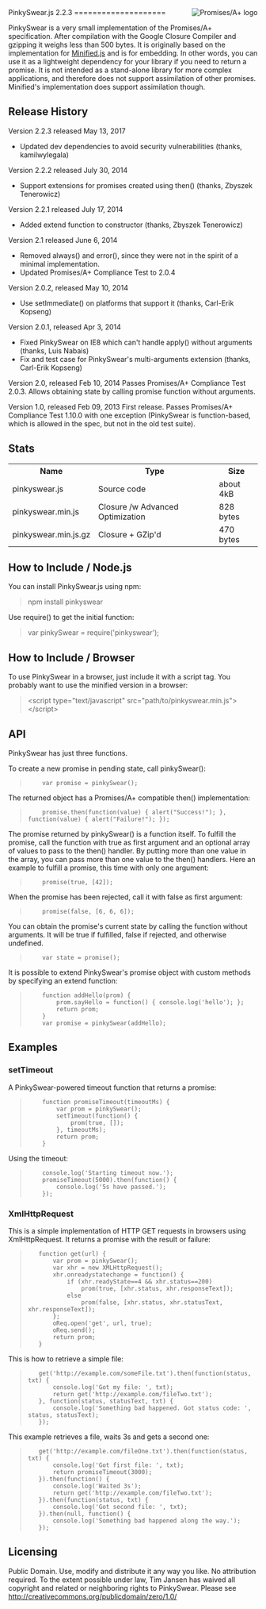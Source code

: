 <a href="http://promisesaplus.com/">
    <img src="http://promisesaplus.com/assets/logo-small.png" alt="Promises/A+ logo"
         title="Promises/A+ 1.1 compliant" align="right" />
</a>
PinkySwear.js 2.2.3
====================

PinkySwear is a very small implementation of the Promises/A+ specification. After compilation with the
Google Closure Compiler and gzipping it weighs less than 500 bytes. It is originally based on the implementation for 
<a href="http://minifiedjs.com">Minified.js</a> and is for embedding. In other words, you can use it as a
lightweight dependency for your library if you need to return a promise. It is not intended as a stand-alone
library for more complex applications, and therefore does not support assimilation of other promises.
Minified's implementation does support assimilation though.
 
## Release History ##

Version 2.2.3 released May 13, 2017
- Updated dev dependencies to avoid security vulnerabilities (thanks, kamilwylegala)

Version 2.2.2 released July 30, 2014
- Support extensions for promises created using then() (thanks, Zbyszek Tenerowicz)

Version 2.2.1 released July 17, 2014
- Added extend function to constructor (thanks, Zbyszek Tenerowicz)

Version 2.1 released June 6, 2014
- Removed always() and error(), since they were not in the spirit of a minimal implementation.
- Updated Promises/A+ Compliance Test to 2.0.4

Version 2.0.2, released May 10, 2014
- Use setImmediate() on platforms that support it (thanks, Carl-Erik Kopseng)

Version 2.0.1, released Apr 3, 2014
- Fixed PinkySwear on IE8 which can't handle apply() without arguments (thanks, Luis Nabais)
- Fix and test case for PinkySwear's multi-arguments extension (thanks, Carl-Erik Kopseng)

Version 2.0, released Feb 10, 2014
Passes Promises/A+ Compliance Test 2.0.3. Allows obtaining state by calling promise function without arguments.

Version 1.0, released Feb 09, 2013
First release. Passes Promises/A+ Compliance Test 1.10.0 with one exception (PinkySwear is function-based, which is
allowed in the spec, but not in the old test suite).
 
 
## Stats ##

<table>
<tr><th>Name</th><th>Type</th><th>Size</th></tr>
<tr><td>pinkyswear.js</td><td>Source code</td><td>about 4kB</td></tr>
<tr><td>pinkyswear.min.js</td><td>Closure /w Advanced Optimization</td><td>828 bytes</td></tr>
<tr><td>pinkyswear.min.js.gz</td><td>Closure + GZip'd</td><td>470 bytes</td></tr>
</table>

## How to Include / Node.js ##

You can install PinkySwear.js using npm:
> npm install pinkyswear

Use require() to get the initial function:
> var pinkySwear = require('pinkyswear');


## How to Include / Browser ##

To use PinkySwear in a browser, just include it with a script tag. You probably want to use the minified version in a browser:
> &lt;script type="text/javascript" src="path/to/pinkyswear.min.js">&lt;/script>

 
## API ##
 
PinkySwear has just three functions.

To create a new promise in pending state, call pinkySwear():
>         var promise = pinkySwear();
 
The returned object has a Promises/A+ compatible then() implementation:
>         promise.then(function(value) { alert("Success!"); }, function(value) { alert("Failure!"); });
 
The promise returned by pinkySwear() is a function itself. To fulfill the promise, call the function with true as first argument and
an optional array of values to pass to the then() handler. By putting more than one value in the array, you can pass more than one
value to the then() handlers. Here an example to fulfill a promise, this time with only one argument: 
>         promise(true, [42]);
 
When the promise has been rejected, call it with false as first argument:
>         promise(false, [6, 6, 6]);

You can obtain the promise's current state by calling the function without arguments. It will be true if fulfilled,
false if rejected, and otherwise undefined.
>		  var state = promise();

It is possible to extend PinkySwear's promise object with custom methods by specifying an extend function:
>         function addHello(prom) { 
>             prom.sayHello = function() { console.log('hello'); }; 
>             return prom; 
>         }
>         var promise = pinkySwear(addHello);

## Examples ##
### setTimeout ###
A PinkySwear-powered timeout function that returns a promise:
>         function promiseTimeout(timeoutMs) {
>             var prom = pinkySwear();
>             setTimeout(function() {
>                 prom(true, []);
>             }, timeoutMs);
>             return prom; 
>         }

Using the timeout:
>         console.log('Starting timeout now.');
>         promiseTimeout(5000).then(function() {
>             console.log('5s have passed.');
>         });

### XmlHttpRequest ###
This is a simple implementation of HTTP GET requests in browsers using XmlHttpRequest. It returns a promise with the result or failure:
>        function get(url) {
>            var prom = pinkySwear();
>            var xhr = new XMLHttpRequest();
>            xhr.onreadystatechange = function() {
>                if (xhr.readyState==4 && xhr.status==200)
>                    prom(true, [xhr.status, xhr.responseText]);
>                else 
>                    prom(false, [xhr.status, xhr.statusText, xhr.responseText]);
>            };
>            oReq.open('get', url, true);
>            oReq.send();
>            return prom;
>        }

This is how to retrieve a simple file:
>        get('http://example.com/someFile.txt').then(function(status, txt) {
>            console.log('Got my file: ', txt);
>            return get('http://example.com/fileTwo.txt');
>        }, function(status, statusText, txt) {
>            console.log('Something bad happened. Got status code: ', status, statusText);
>        });


This example retrieves a file, waits 3s and gets a second one:
>        get('http://example.com/fileOne.txt').then(function(status, txt) {
>            console.log('Got first file: ', txt);
>            return promiseTimeout(3000);
>        }).then(function() {
>            console.log('Waited 3s');
>            return get('http://example.com/fileTwo.txt');
>        }).then(function(status, txt) {
>            console.log('Got second file: ', txt);
>        }).then(null, function() {
>            console.log('Something bad happened along the way.');
>        });


## Licensing ##

Public Domain. Use, modify and distribute it any way you like. No attribution required.
To the extent possible under law, Tim Jansen has waived all copyright and related or neighboring rights to PinkySwear.
Please see http://creativecommons.org/publicdomain/zero/1.0/

